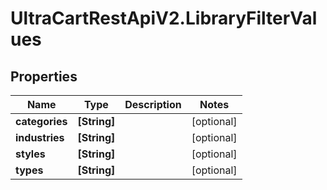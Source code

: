 # UltraCartRestApiV2.LibraryFilterValues

## Properties

Name | Type | Description | Notes
------------ | ------------- | ------------- | -------------
**categories** | **[String]** |  | [optional] 
**industries** | **[String]** |  | [optional] 
**styles** | **[String]** |  | [optional] 
**types** | **[String]** |  | [optional] 


